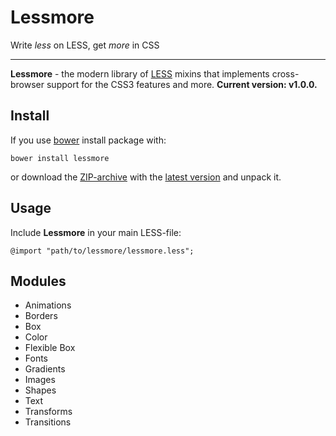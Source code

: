 # Lessmore
Write *less* on LESS, get *more* in CSS

---

**Lessmore** - the modern library of [LESS](http://lesscss.org/) mixins that implements cross-browser support for the CSS3 features and more.
**Current version: v1.0.0.**

## Install
If you use [bower](http://bower.io/) install package with:
```
bower install lessmore
```
or download the [ZIP-archive](https://github.com/belyan/lessmore/archive/v1.0.0.zip) with the [latest version](https://github.com/belyan/lessmore/releases/latest) and unpack it.

## Usage
Include **Lessmore** in your main LESS-file:
```
@import "path/to/lessmore/lessmore.less";
```

## Modules
* Animations
* Borders
* Box
* Color
* Flexible Box
* Fonts
* Gradients
* Images
* Shapes
* Text
* Transforms
* Transitions
